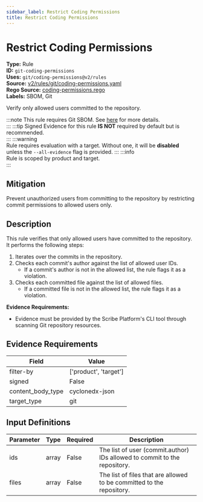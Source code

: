 ```yaml
---
sidebar_label: Restrict Coding Permissions
title: Restrict Coding Permissions
---  
```

# Restrict Coding Permissions  
**Type:** Rule  
**ID:** `git-coding-permissions`  
**Uses:** `git/coding-permissions@v2/rules`  
**Source:** [v2/rules/git/coding-permissions.yaml](https://github.com/scribe-public/sample-policies/blob/main/v2/rules/git/coding-permissions.yaml)  
**Rego Source:** [coding-permissions.rego](https://github.com/scribe-public/sample-policies/blob/main/v2/rules/git/coding-permissions.rego)  
**Labels:** SBOM, Git  

Verify only allowed users committed to the repository.

:::note 
This rule requires Git SBOM. See [here](https://scribe-security.netlify.app/valint/sbom) for more details.  
::: 
:::tip 
Signed Evidence for this rule **IS NOT** required by default but is recommended.  
::: 
:::warning  
Rule requires evaluation with a target. Without one, it will be **disabled** unless the `--all-evidence` flag is provided.
::: 
:::info  
Rule is scoped by product and target.  
:::  

## Mitigation  
Prevent unauthorized users from committing to the repository by restricting commit permissions to allowed users only.



## Description  
This rule verifies that only allowed users have committed to the repository.
It performs the following steps:

1. Iterates over the commits in the repository.
2. Checks each commit's author against the list of allowed user IDs.
   - If a commit's author is not in the allowed list, the rule flags it as a violation.
3. Checks each committed file against the list of allowed files.
   - If a committed file is not in the allowed list, the rule flags it as a violation.

**Evidence Requirements:**
- Evidence must be provided by the Scribe Platform's CLI tool through scanning Git repository resources.


## Evidence Requirements  
| Field | Value |
|-------|-------|
| filter-by | ['product', 'target'] |
| signed | False |
| content_body_type | cyclonedx-json |
| target_type | git |

## Input Definitions  
| Parameter | Type | Required | Description |
|-----------|------|----------|-------------|
| ids | array | False | The list of user (commit.author) IDs allowed to commit to the repository. |
| files | array | False | The list of files that are allowed to be committed to the repository. |

